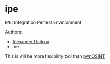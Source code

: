 # ipe
IPE: Integration Pentest Envinronment

Authors:
- [Alexander Ustinov](https://github.com/alustinoff)
- me


This is will be more flexibility tool than [pwnOSINT](https://github.com/Xarlan/pwnOSINT)
